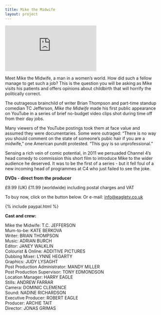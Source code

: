 ```yaml
---
title: Mike the Midwife
layout: project
---
```


<div class='video-container-wide'>
<iframe class='video' src="https://player.vimeo.com/video/17743204?title=0&byline=0&portrait=0" frameborder="0" allow="autoplay; fullscreen" allowfullscreen></iframe>
</div>

Meet Mike the Midwife, a man in a women’s world. How did such a fellow manage to get such a job? This is the question you will be asking as Mike visits his patients and offers opinions about childbirth that will horrify the politically correct.

The outrageous brainchild of writer Brian Thompson and part-time standup
comedian TC Jefferson, _Mike the Midwife_ made his first public
appearance on YouTube in a series of brief no-budget video clips shot
during time off from their day jobs.

Many viewers of the YouTube postings took them at face value and
assumed they were documentaries. Some were outraged:
“There is no way you should comment on the state of someone’s pubic hair if you are a midwife,” one American pundit protested. “This guy is so unprofessional.”

Sensing a rich vein of comic potential, in 2011 we persuaded Channel 4’s head comedy to commission this short film to introduce Mike to the wider audience he deserved. It was to be the first of a series - but it fell foul of a new incoming head of programmes at C4 who just failed to see the joke.

**DVDs - direct from the producer**

£9.99 (UK) £11.99 (worldwide) including postal charges and VAT

To buy now, click on the button below. Or e-mail: <a href="mailto:info@eagletv.co.uk">info@eagletv.co.uk</a>

{% include paypal.html %}
<br>

**Cast and crew:**

Mike the Midwife: T.C. JEFFERSON <br>
Mum-to-be: KATE BERKOVA<br>
Writer: BRIAN THOMPSON<br>
Music: ADRIAN BURCH<br>
Editor: JANEY WALKLIN<br>
Colourist & Online: ADDITIVE PICTURES<br>
Dubbing Mixer: LYNNE HEGARTY<br>
Graphics: JUDY LYSAGHT<br>
Post Production Administrator: MANDY MILLER<br>
Post Production Supervisor: TONY EDMONDSON<br>
Location Manager: HARRY EAGLE<br>
Stills: ANDREW FARRAR<br>
Camera: DOMINIC CLEMENCE<br>
Sound: NADINE RICHARDSON<br>
Executive Producer: ROBERT EAGLE<br>
Producer: ARCHIE TAIT<br>
Director: JONAS GRIMAS
